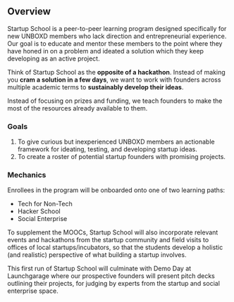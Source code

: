 ## Overview

Startup School is a peer-to-peer learning program designed specifically for new UNBOXD members who lack direction and entrepreneurial experience. Our goal is to educate and mentor these members to the point where they have honed in on a problem and ideated a solution which they keep developing as an active project. 

Think of Startup School as the **opposite of a hackathon**. Instead of making you **cram a solution in a few days**, we want to work with founders across multiple academic terms to **sustainably develop their ideas**.

Instead of focusing on prizes and funding, we teach founders to make the most of the resources already available to them.


### Goals

1. To give curious but inexperienced UNBOXD members an actionable framework for ideating, testing, and developing startup ideas. 
2. To create a roster of potential startup founders with promising projects.

### Mechanics

Enrollees in the program will be onboarded onto one of two learning paths:

- Tech for Non-Tech
- Hacker School
- Social Enterprise

To supplement the MOOCs, Startup School will also incorporate relevant events and hackathons from the startup community and field visits to offices of local startups/incubators, so that the students develop a holistic (and realistic) perspective of what building a startup involves. 

This first run of Startup School  will culminate with Demo Day at Launchgarage where our prospective founders will present pitch decks outlining their projects, for judging by experts from the startup and social enterprise space. 

